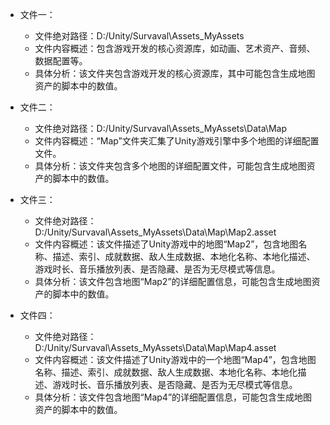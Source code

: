 * 文件一：
    * 文件绝对路径：D:/Unity/Survaval\Assets\_MyAssets
    * 文件内容概述：包含游戏开发的核心资源库，如动画、艺术资产、音频、数据配置等。
    * 具体分析：该文件夹包含游戏开发的核心资源库，其中可能包含生成地图资产的脚本中的数值。

* 文件二：
    * 文件绝对路径：D:/Unity/Survaval\Assets\_MyAssets\Data\Map
    * 文件内容概述：“Map”文件夹汇集了Unity游戏引擎中多个地图的详细配置文件。
    * 具体分析：该文件夹包含多个地图的详细配置文件，可能包含生成地图资产的脚本中的数值。

* 文件三：
    * 文件绝对路径：D:/Unity/Survaval\Assets\_MyAssets\Data\Map\Map2.asset
    * 文件内容概述：该文件描述了Unity游戏中的地图“Map2”，包含地图名称、描述、索引、成就数据、敌人生成数据、本地化名称、本地化描述、游戏时长、音乐播放列表、是否隐藏、是否为无尽模式等信息。
    * 具体分析：该文件包含地图“Map2”的详细配置信息，可能包含生成地图资产的脚本中的数值。

* 文件四：
    * 文件绝对路径：D:/Unity/Survaval\Assets\_MyAssets\Data\Map\Map4.asset
    * 文件内容概述：该文件描述了Unity游戏中的一个地图“Map4”，包含地图名称、描述、索引、成就数据、敌人生成数据、本地化名称、本地化描述、游戏时长、音乐播放列表、是否隐藏、是否为无尽模式等信息。
    * 具体分析：该文件包含地图“Map4”的详细配置信息，可能包含生成地图资产的脚本中的数值。
